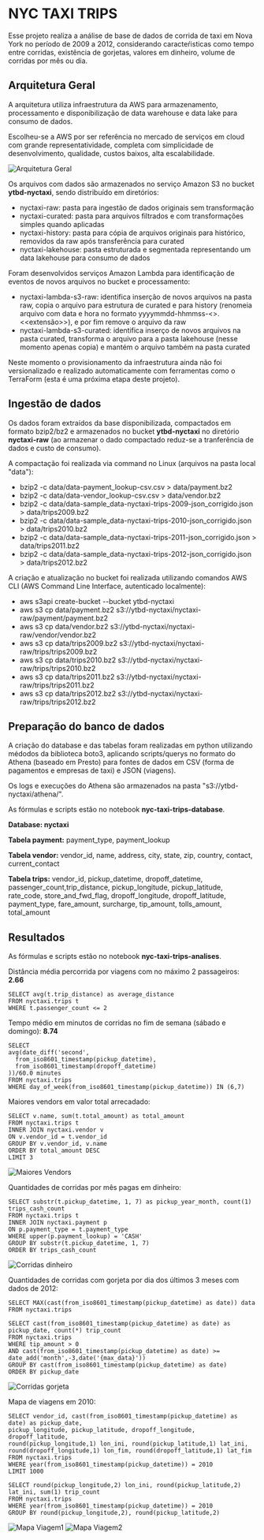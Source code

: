 # NYC TAXI TRIPS

Esse projeto realiza a análise de base de dados de corrida de taxi em Nova York no período de 2009 a 2012, considerando caracteŕisticas como tempo entre corridas, existência de gorjetas, valores em dinheiro, volume de corridas por mês ou dia.


## Arquitetura Geral

A arquitetura utiliza infraestrutura da AWS para armazenamento, processamento e disponibilização de data warehouse e data lake para consumo de dados.

Escolheu-se a AWS por ser referência no mercado de serviços em cloud com grande representatividade, completa com simplicidade de desenvolvimento, qualidade, custos baixos, alta escalabilidade.

![Arquitetura Geral](https://github.com/barcelosyussif/nyc-taxi-trips/blob/master/arquitetura_geral.png)

Os arquivos com dados são armazenados no serviço Amazon S3 no bucket **ytbd-nyctaxi**, sendo distribuído em diretórios:
- nyctaxi-raw: pasta para ingestão de dados originais sem transformação
- nyctaxi-curated: pasta para arquivos filtrados e com transformações simples quando aplicadas
- nyctaxi-history: pasta para cópia de arquivos originais para histórico, removidos da raw após transferência para curated
- nyctaxi-lakehouse: pasta estruturada e segmentada representando um data lakehouse para consumo de dados 

Foram desenvolvidos serviços Amazon Lambda para identificação de eventos de novos arquivos no bucket e processamento:
- nyctaxi-lambda-s3-raw: identifica inserção de novos arquivos na pasta raw, copia o arquivo para estrutura de curated e para history (renomeia arquivo com data e hora no formato yyyymmdd-hhmmss-<<arquivo>>.<<extensão>>), e por fim remove o arquivo da raw
- nyctaxi-lambda-s3-curated: identifica inserço de novos arquivos na pasta curated, transforma o arquivo para a pasta lakehouse (nesse momento apenas copia) e mantém o arquivo também na pasta curated

Neste momento o provisionamento da infraestrutura ainda não foi versionalizado e realizado automaticamente com ferramentas como o TerraForm (esta é uma próxima etapa deste projeto).


## Ingestão de dados

Os dados foram extraídos da base disponibilizada, compactados em formato bzip2/bz2 e armazenados no bucket **ytbd-nyctaxi** no diretório **nyctaxi-raw** (ao armazenar o dado compactado reduz-se a tranferência de dados e custo de consumo).

A compactação foi realizada via command no Linux (arquivos na pasta local "data"):

- bzip2 -c data/data-payment_lookup-csv.csv > data/payment.bz2
- bzip2 -c data/data-vendor_lookup-csv.csv > data/vendor.bz2
- bzip2 -c data/data-sample_data-nyctaxi-trips-2009-json_corrigido.json > data/trips2009.bz2
- bzip2 -c data/data-sample_data-nyctaxi-trips-2010-json_corrigido.json > data/trips2010.bz2
- bzip2 -c data/data-sample_data-nyctaxi-trips-2011-json_corrigido.json > data/trips2011.bz2
- bzip2 -c data/data-sample_data-nyctaxi-trips-2012-json_corrigido.json > data/trips2012.bz2

A criação e atualização no bucket foi realizada utilizando comandos AWS CLI (AWS Command Line Interface, autenticado localmente):

- aws s3api create-bucket --bucket ytbd-nyctaxi
- aws s3 cp data/payment.bz2 s3://ytbd-nyctaxi/nyctaxi-raw/payment/payment.bz2
- aws s3 cp data/vendor.bz2 s3://ytbd-nyctaxi/nyctaxi-raw/vendor/vendor.bz2
- aws s3 cp data/trips2009.bz2 s3://ytbd-nyctaxi/nyctaxi-raw/trips/trips2009.bz2
- aws s3 cp data/trips2010.bz2 s3://ytbd-nyctaxi/nyctaxi-raw/trips/trips2010.bz2
- aws s3 cp data/trips2011.bz2 s3://ytbd-nyctaxi/nyctaxi-raw/trips/trips2011.bz2
- aws s3 cp data/trips2012.bz2 s3://ytbd-nyctaxi/nyctaxi-raw/trips/trips2012.bz2


## Preparação do banco de dados

A criação do database e das tabelas foram realizadas em python utilizando médodos da biblioteca boto3, aplicando scripts/querys no formato do Athena (baseado em Presto) para fontes de dados em CSV (forma de pagamentos e empresas de taxi) e JSON (viagens).

Os logs e execuções do Athena são armazenados na pasta "s3://ytbd-nyctaxi/athena/".

As fórmulas e scripts estão no notebook **nyc-taxi-trips-database**.

**Database: nyctaxi**

**Tabela payment:** payment_type, payment_lookup

**Tabela vendor:** vendor_id, name, address, city, state, zip, country, contact, current_contact

**Tabela trips:** vendor_id, pickup_datetime, dropoff_datetime, passenger_count,trip_distance, pickup_longitude, pickup_latitude, rate_code, store_and_fwd_flag, dropoff_longitude, dropoff_latitude, payment_type, fare_amount, surcharge, tip_amount, tolls_amount, total_amount


## Resultados

As fórmulas e scripts estão no notebook **nyc-taxi-trips-analises**.


Distância média percorrida por viagens com no máximo 2 passageiros: **2.66**
```
SELECT avg(t.trip_distance) as average_distance
FROM nyctaxi.trips t
WHERE t.passenger_count <= 2
```

Tempo médio em minutos de corridas no fim de semana (sábado e domingo): **8.74**
```
SELECT
avg(date_diff('second',
  from_iso8601_timestamp(pickup_datetime),
  from_iso8601_timestamp(dropoff_datetime)
))/60.0 minutes
FROM nyctaxi.trips
WHERE day_of_week(from_iso8601_timestamp(pickup_datetime)) IN (6,7)
```

Maiores vendors em valor total arrecadado:
```
SELECT v.name, sum(t.total_amount) as total_amount
FROM nyctaxi.trips t
INNER JOIN nyctaxi.vendor v
ON v.vendor_id = t.vendor_id
GROUP BY v.vendor_id, v.name
ORDER BY total_amount DESC
LIMIT 3
```
![Maiores Vendors](https://github.com/barcelosyussif/nyc-taxi-trips/blob/master/resultado_maiores_vendors.png)

Quantidades de corridas por mês pagas em dinheiro:
```
SELECT substr(t.pickup_datetime, 1, 7) as pickup_year_month, count(1) trips_cash_count
FROM nyctaxi.trips t
INNER JOIN nyctaxi.payment p
ON p.payment_type = t.payment_type
WHERE upper(p.payment_lookup) = 'CASH'
GROUP BY substr(t.pickup_datetime, 1, 7)
ORDER BY trips_cash_count
```
![Corridas dinheiro](https://github.com/barcelosyussif/nyc-taxi-trips/blob/master/resultado_corridas_dinheiro.png)

Quantidades de corridas com gorjeta por dia dos últimos 3 meses com dados de 2012:
```
SELECT MAX(cast(from_iso8601_timestamp(pickup_datetime) as date)) data FROM nyctaxi.trips
```
```
SELECT cast(from_iso8601_timestamp(pickup_datetime) as date) as pickup_date, count(*) trip_count
FROM nyctaxi.trips
WHERE tip_amount > 0
AND cast(from_iso8601_timestamp(pickup_datetime) as date) >= date_add('month',-3,date('{max_data}'))
GROUP BY cast(from_iso8601_timestamp(pickup_datetime) as date)
ORDER BY pickup_date
```
![Corridas gorjeta](https://github.com/barcelosyussif/nyc-taxi-trips/blob/master/resultado_corridas_gorjeta.png)


Mapa de viagens em 2010:
```
SELECT vendor_id, cast(from_iso8601_timestamp(pickup_datetime) as date) as pickup_date,
pickup_longitude, pickup_latitude, dropoff_longitude, dropoff_latitude,
round(pickup_longitude,1) lon_ini, round(pickup_latitude,1) lat_ini,
round(dropoff_longitude,1) lon_fim, round(dropoff_latitude,1) lat_fim
FROM nyctaxi.trips
WHERE year(from_iso8601_timestamp(pickup_datetime)) = 2010
LIMIT 1000
```
```
SELECT round(pickup_longitude,2) lon_ini, round(pickup_latitude,2) lat_ini, sum(1) trip_count
FROM nyctaxi.trips
WHERE year(from_iso8601_timestamp(pickup_datetime)) = 2010
GROUP BY round(pickup_longitude,2), round(pickup_latitude,2)
```
![Mapa Viagem1](https://github.com/barcelosyussif/nyc-taxi-trips/blob/master/resultado_mapa_viagem1.png)
![Mapa Viagem2](https://github.com/barcelosyussif/nyc-taxi-trips/blob/master/resultado_mapa_viagem2.png)
